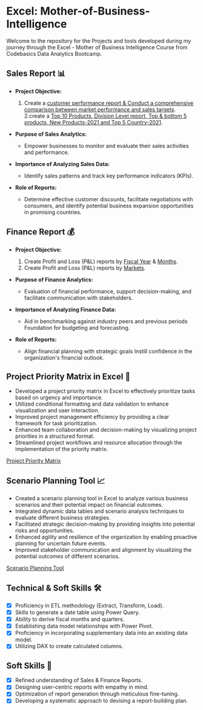 
# Excel: Mother-of-Business-Intelligence

Welcome to the repository for the Projects and tools developed during my journey through the Excel - Mother of Business Intelligence Course from Codebasics Data Analytics Bootcamp.

## Sales Report 📊

- **Project Objective:** 
    1. Create a [customer performance report & Conduct a comprehensive comparison between market performance and sales targets](https://github.com/gRaza25/Excel-Mother-of-Business-Intelligence/blob/main/AtliQ_Sales_Analytics_Report.pdf).
    2.create a [Top 10 Products, Division Level report, Top & bottom 5 products, New Products-2021 and Top 5 Country-2021](https://github.com/gRaza25/Excel-Mother-of-Business-Intelligence/blob/main/AtliQ_Sales_Analytics_Report.pdf).

- **Purpose of Sales Analytics:** 
    - Empower businesses to monitor and evaluate their sales activities and performance.
    
- **Importance of Analyzing Sales Data:** 
    - Identify sales patterns and track key performance indicators (KPIs).
    
- **Role of Reports:** 
    - Determine effective customer discounts, facilitate negotiations with consumers, and identify potential business expansion opportunities in promising countries.

## Finance Report 💰

- **Project Objective:** 
    1. Create Profit and Loss (P&L) reports by [Fiscal Year](https://github.com/gRaza25/Excel-Mother-of-Business-Intelligence/blob/main/AtliQ_Finance_Analytics_Report.pdf) & [Months](https://github.com/gRaza25/Excel-Mother-of-Business-Intelligence/blob/main/AtliQ_Finance_Analytics_Report.pdf).
    2. Create Profit and Loss (P&L) reports by [Markets](https://github.com/gRaza25/Excel-Mother-of-Business-Intelligence/blob/main/AtliQ_Finance_Analytics_Assignment.pdf).

- **Purpose of Finance Analytics:** 
    - Evaluation of financial performance, support decision-making, and facilitate communication with stakeholders.
    
- **Importance of Analyzing Finance Data:** 
    - Aid in benchmarking against industry peers and previous periods Foundation for budgeting and forecasting.
    
- **Role of Reports:** 
    - Align financial planning with strategic goals Instill confidence in the organization's financial outlook.

## Project Priority Matrix in Excel 🎨

- Developed a project priority matrix in Excel to effectively prioritize tasks based on urgency and importance.
- Utilized conditional formatting and data validation to enhance visualization and user interaction.
- Improved project management efficiency by providing a clear framework for task prioritization.
- Enhanced team collaboration and decision-making by visualizing project priorities in a structured format.
- Streamlined project workflows and resource allocation through the implementation of the priority matrix.

[Project Priority Matrix](https://github.com/gRaza25/Excel-Mother-of-Business-Intelligence/blob/main/Project%20Priority%20Matrix.pdf)

## Scenario Planning Tool 📈

- Created a scenario planning tool in Excel to analyze various business scenarios and their potential impact on financial outcomes.
- Integrated dynamic data tables and scenario analysis techniques to evaluate different business strategies.
- Facilitated strategic decision-making by providing insights into potential risks and opportunities.
- Enhanced agility and resilience of the organization by enabling proactive planning for uncertain future events.
- Improved stakeholder communication and alignment by visualizing the potential outcomes of different scenarios.

[Scenario Planning Tool](https://github.com/gRaza25/Excel-Mother-of-Business-Intelligence/blob/main/Scenario%20Planning%20Tool.pdf)

## Technical & Soft Skills 🛠️

- [x]	Proficiency in ETL methodology (Extract, Transform, Load).
- [x]	Skills to generate a date table using Power Query.
- [x]	Ability to derive fiscal months and quarters.
- [x]	Establishing data model relationships with Power Pivot.
- [x]	Proficiency in incorporating supplementary data into an existing data model.
- [x]	Utilizing DAX to create calculated columns.

## Soft Skills 🧠

- [x]	Refined understanding of Sales & Finance Reports.
- [x]	Designing user-centric reports with empathy in mind.
- [x]	Optimization of report generation through meticulous fine-tuning.
- [x]	Developing a systematic approach to devising a report-building plan.
